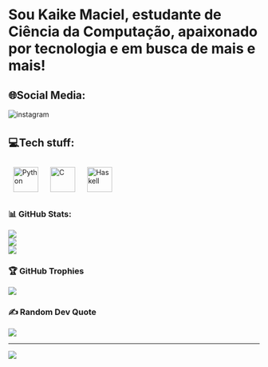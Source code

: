 <h1>
Sou Kaike Maciel, estudante de Ciência da Computação, apaixonado por tecnologia e em busca de mais e mais!
</h1>

<h2>🌐Social Media:</h2>

<div align="center>
<a href= "https://instagram.com/k.m4ciel_" target ="_blank">
<img src=https://img.shields.io/badge/instagram-%23000000.svg?&style=for-the-badge&logo=instagram&logoColor=white alt=instagram style="margin-bottom: 5px;" />
</a>
</div>

<h2>💻Tech stuff:</h2>

<div align= "center>
<a href="https://www.python.org/" target="_blank"><img style="margin: 10px" src="https://profilinator.rishav.dev/skills-assets/python-original.svg" alt="Python" height="50" /></a>
<a href="https://www.cprogramming.com/" target="_blank"><img style="margin: 10px" src="https://profilinator.rishav.dev/skills-assets/c-original.svg" alt="C" height="50" /></a> 
<a href="https://www.haskell.org/" target="_blank"><img style="margin: 10px" src="https://profilinator.rishav.dev/skills-assets/haskell.png" alt="Haskell" height="50" /></a>  

### 📊 GitHub Stats:
![](https://github-readme-stats.vercel.app/api?username=kaikermaciel&theme=tokyonight&hide_border=true&include_all_commits=false&count_private=false)<br/>
![](https://github-readme-streak-stats.herokuapp.com/?user=kaikermaciel&theme=tokyonight&hide_border=true)<br/>
![](https://github-readme-stats.vercel.app/api/top-langs/?username=kaikermaciel&theme=tokyonight&hide_border=true&include_all_commits=false&count_private=false&layout=compact)

### 🏆 GitHub Trophies
![](https://github-profile-trophy.vercel.app/?username=kaikermaciel&theme=tokyonight&no-frame=false&no-bg=true&margin-w=4)

### ✍️ Random Dev Quote
![](https://quotes-github-readme.vercel.app/api?type=vetical&theme=tokyonight)

---
[![](https://visitcount.itsvg.in/api?id=kaikermaciel&icon=9&color=11)](https://visitcount.itsvg.in)

<!-- Proudly created with GPRM ( https://gprm.itsvg.in ) -->
